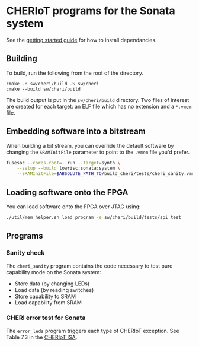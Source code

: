 # CHERIoT programs for the Sonata system

See the [getting started guide](../../doc/guide/getting-started.md) for how to install dependancies.

## Building

To build, run the following from the root of the directory.

```
cmake -B sw/cheri/build -S sw/cheri
cmake --build sw/cheri/build
```

The build output is put in the `sw/cheri/build` directory.
Two files of interest are created for each target: an ELF file which has no extension and a `*.vmem` file.


## Embedding software into a bitstream

When building a bit stream, you can override the default software by changing the `SRAMInitFile` parameter to point to the `.vmem` file you'd prefer.

```sh
fusesoc --cores-root=. run --target=synth \
    --setup --build lowrisc:sonata:system \
    --SRAMInitFile=$ABSOLUTE_PATH_TO/build_cheri/tests/cheri_sanity.vmem
```

## Loading software onto the FPGA

You can load software onto the FPGA over JTAG using:

```sh
./util/mem_helper.sh load_program -e sw/cheri/build/tests/spi_test
```


## Programs
### Sanity check

The `cheri_sanity` program contains the code necessary to test pure capability mode on the Sonata system:
- Store data (by changing LEDs)
- Load data (by reading switches)
- Store capability to SRAM
- Load capability from SRAM


### CHERI error test for Sonata

The `error_leds` program triggers each type of CHERIoT exception.
See Table 7.3 in the [CHERIoT ISA](https://www.microsoft.com/en-us/research/uploads/prod/2023/02/cheriot-63e11a4f1e629.pdf).
